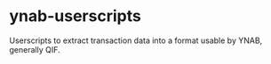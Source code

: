 # ynab-userscripts

Userscripts to extract transaction data into a format usable by YNAB, generally QIF.
